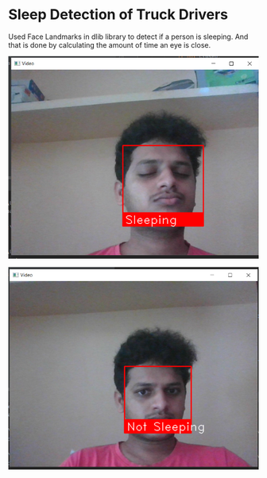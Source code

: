 # Sleep Detection of Truck Drivers

Used Face Landmarks in dlib library to detect if a person is sleeping.
And that is done by calculating the amount of time an eye is close.

![Capture sleeping.PNG](Capture%20sleeping.PNG)

![Capture.PNG](Capture.PNG)